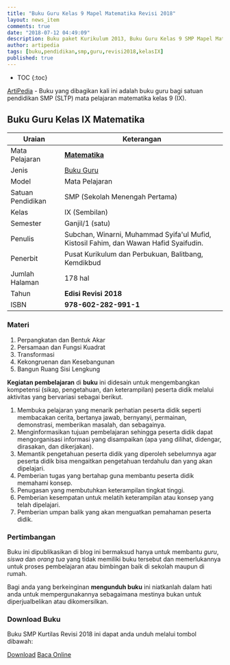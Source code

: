 ```yaml
---
title: "Buku Guru Kelas 9 Mapel Matematika Revisi 2018"
layout: news_item
comments: true
date: "2018-07-12 04:49:09"
description: Buku paket Kurikulum 2013, Buku Guru Kelas 9 SMP Mapel Matematika Revisi 2018 merupakan buku bagi guru matematika kurikulum 2013 revisi 2018 sebagai penunjang pelajaran di kelas.
author: artipedia
tags: [buku,pendidikan,smp,guru,revisi2018,kelasIX]
published: true
---
```

* TOC
{:toc}

<script type="application/ld+json">
{
  "@context":"http://schema.org",
  "@type":"Book",
  "name" : "{{ page.title }}",
  "author": {
    "@type":"Person",
    "name":"Subchan, Winarni, Muhammad Syifa'ul Mufid, Kistosil Fahim, dan Wawan Hafid Syaifudin."
  },
  "url" : "{{ site.url }}{{ page.url }}",
  "workExample" : [{
    "@type": "Book",
    "isbn": "978-602-282-991-1",
    "bookEdition": "Revisi 2018",
    "bookFormat": "http://schema.org/Hardcover",
    "potentialAction":{
    "@type":"ReadAction",
    "target":
      {
        "@type":"EntryPoint",
        "urlTemplate":"{{ site.url }}{{ page.url }}",
        "actionPlatform":[
          "http://schema.org/DesktopWebPlatform",
          "http://schema.org/IOSPlatform",
          "http://schema.org/AndroidPlatform"
        ]
      }
      }
    }
    ]
    }
 
</script>

[ArtiPedia](/ "ArtiPedia") - Buku yang dibagikan kali ini adalah buku guru bagi satuan pendidikan SMP (SLTP) mata pelajaran matematika kelas 9 (IX).

## Buku Guru Kelas IX Matematika

|Uraian|Keterangan|
| --- | --- |
|Mata Pelajaran|<a href="/wiki/buku-guru-kelas-9-smp-mapel-matematika-revisi-2018.html" title="Buku Guru Kelas 9 SMP Mapel Matematika Revisi 2018"><strong>Matematika</strong></a>|
|Jenis|<a href="/buku" title="Buku Guru" target="_blank">Buku Guru</a>|
|Model|Mata Pelajaran|
|Satuan Pendidikan|SMP (Sekolah Menengah Pertama)|
Kelas|IX (Sembilan)|
|Semester|Ganjil/1 (satu)|
Penulis|Subchan, Winarni, Muhammad Syifa'ul Mufid, Kistosil Fahim, dan Wawan Hafid Syaifudin.|
|Penerbit|Pusat Kurikulum dan Perbukuan, Balitbang, Kemdikbud|
|Jumlah Halaman|178 hal|
|Tahun|<strong>Edisi Revisi 2018</strong>|
|ISBN|<strong>978-602-282-991-1</strong>|

### Materi 

1. Perpangkatan dan Bentuk Akar
2. Persamaan dan Fungsi Kuadrat
3. Transformasi
4. Kekongruenan dan Kesebangunan
5. Bangun Ruang Sisi Lengkung

<b>Kegiatan pembelajaran</b> di <b>buku</b> ini didesain untuk mengembangkan kompetensi (sikap, pengetahuan, dan keterampilan) peserta didik melalui aktivitas yang bervariasi sebagai berikut.
<ol><li>Membuka pelajaran yang menarik perhatian peserta didik seperti membacakan cerita, bertanya jawab, bernyanyi, permainan, demonstrasi, memberikan masalah, dan sebagainya.</li><li>Menginformasikan tujuan pembelajaran sehingga peserta didik dapat mengorganisasi informasi yang disampaikan (apa yang dilihat, didengar, dirasakan, dan dikerjakan).</li><li>Memantik pengetahuan peserta didik yang diperoleh sebelumnya agar peserta didik bisa mengaitkan pengetahuan terdahulu dan yang akan dipelajari.</li><li>Pemberian tugas yang bertahap guna membantu peserta didik memahami konsep.</li><li>Penugasan yang membutuhkan keterampilan tingkat tinggi.</li><li>Pemberian kesempatan untuk melatih keterampilan atau konsep yang telah dipelajari.</li><li>Pemberian umpan balik yang akan menguatkan pemahaman peserta didik.</li></ol>
  
### Pertimbangan
Buku ini dipublikasikan di blog ini bermaksud hanya untuk membantu _guru_, _siswa_ dan _orang tua_ yang tidak memiliki buku tersebut dan memerlukannya untuk proses pembelajaran atau bimbingan baik di sekolah maupun di rumah.

Bagi anda yang berkeinginan <b>mengunduh buku</b> ini niatkanlah dalam hati anda untuk mempergunakannya sebagaimana mestinya bukan untuk diperjualbelikan atau dikomersilkan.
  
### Download Buku
Buku SMP Kurtilas Revisi 2018 ini dapat anda unduh melalui tombol dibawah:
<p class="center"><a class="button download" href="https://docs.google.com/uc?export=download&id=18dVKK8aNweDViDa-A_sXf86hGkj3gwzc" rel="nofollow" target="_blank" title="Download">Download</a>
<a class="button demo open-dialog" href="https://drive.google.com/file/d/18dVKK8aNweDViDa-A_sXf86hGkj3gwzc/preview" Title="Baca Online" rel="nofollow">Baca Online</a></p>

